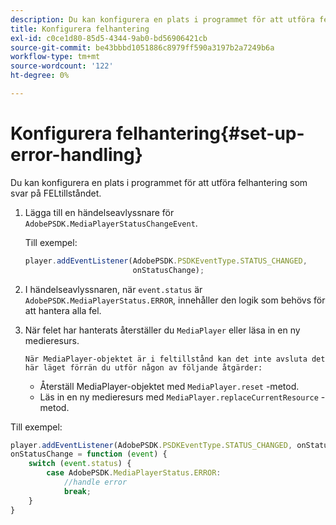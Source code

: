 ```yaml
---
description: Du kan konfigurera en plats i programmet för att utföra felhantering som svar på FELtillståndet.
title: Konfigurera felhantering
exl-id: c0ce1d80-85d5-4344-9ab0-bd56906421cb
source-git-commit: be43bbbd1051886c8979ff590a3197b2a7249b6a
workflow-type: tm+mt
source-wordcount: '122'
ht-degree: 0%

---
```


# Konfigurera felhantering{#set-up-error-handling}

Du kan konfigurera en plats i programmet för att utföra felhantering som svar på FELtillståndet.

1. Lägga till en händelseavlyssnare för `AdobePSDK.MediaPlayerStatusChangeEvent`.

   Till exempel:

   ```js
   player.addEventListener(AdobePSDK.PSDKEventType.STATUS_CHANGED, 
                           onStatusChange);
   ```

1. I händelseavlyssnaren, när `event.status` är `AdobePSDK.MediaPlayerStatus.ERROR`, innehåller den logik som behövs för att hantera alla fel.
1. När felet har hanterats återställer du `MediaPlayer` eller läsa in en ny medieresurs.

       När MediaPlayer-objektet är i feltillstånd kan det inte avsluta det här läget förrän du utför någon av följande åtgärder:
   
   * Återställ MediaPlayer-objektet med `MediaPlayer.reset` -metod.
   * Läs in en ny medieresurs med `MediaPlayer.replaceCurrentResource` -metod.

<!--<a id="example_342CA5A8CD7C45BD88233C5BDBB17220"></a>-->

Till exempel:

```js
player.addEventListener(AdobePSDK.PSDKEventType.STATUS_CHANGED, onStatusChange); 
onStatusChange = function (event) { 
    switch (event.status) { 
        case AdobePSDK.MediaPlayerStatus.ERROR: 
            //handle error 
            break; 
    } 
} 
```
